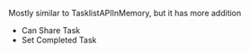 Mostly similar to TasklistAPIInMemory, but it has more addition
- Can Share Task
- Set Completed Task
